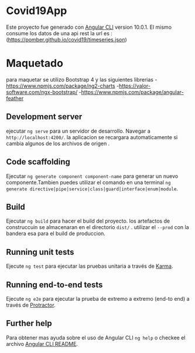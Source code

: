# Covid19App

Este proyecto fue generado con [Angular CLI](https://github.com/angular/angular-cli) version 10.0.1.
El mismo consume los datos de una api rest  la url es :
(https://pomber.github.io/covid19/timeseries.json)

# Maquetado
para maquetar se utilizo Bootstrap 4 y las siguientes librerias 
-https://www.npmjs.com/package/ng2-charts 
-https://valor-software.com/ngx-bootstrap/
-https://www.npmjs.com/package/angular-feather
## Development server

ejecutar `ng serve` para un servidor de desarrollo. Navegar a  `http://localhost:4200/`. la aplicacion se recargara automaticamente si cambia algunos de los archivos de origen .

## Code scaffolding

Ejecutar `ng generate component component-name` para generar un nuevo componente.Tambien puedes utilizar el comando en una terminal  `ng generate directive|pipe|service|class|guard|interface|enum|module`.

## Build

Ejecutar `ng build` para hacer el build del proyecto. los artefactos de construccuin se almacenaran en el directorio `dist/` . utilizar el  `--prod` con la bandera esa para el build de produccion.

## Running unit tests

Ejecute `ng test` para ejecutar las pruebas unitaria a través de  [Karma](https://karma-runner.github.io).

## Running end-to-end tests

Ejecute `ng e2e` para ejecutar la prueba de extremo a extremo (end-to end) a través de [Protractor](http://www.protractortest.org/).

## Further help

Para obtener mas ayuda sobre el uso de  Angular CLI `ng help` o checkee el archivo [Angular CLI README](https://github.com/angular/angular-cli/blob/master/README.md).
